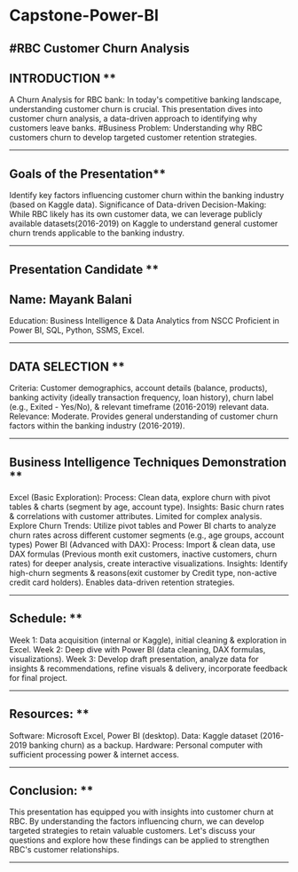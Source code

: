 # Capstone-Power-BI
#RBC Customer Churn Analysis
------------

## INTRODUCTION **
A Churn Analysis for RBC bank:
In today's competitive banking landscape, understanding customer churn is crucial. This presentation dives into customer churn analysis, a data-driven approach to identifying why customers leave banks.
#Business Problem:
Understanding why RBC customers churn to develop targeted customer retention strategies.

-------------


## Goals of the Presentation**

Identify key factors influencing customer churn within the banking industry (based on Kaggle data).
Significance of Data-driven Decision-Making: 
While RBC likely has its own customer data, we can leverage publicly available datasets(2016-2019) on Kaggle to understand general customer churn trends applicable to the banking industry.

------------
## Presentation Candidate **

## Name: Mayank Balani
Education: Business Intelligence & Data Analytics from NSCC
Proficient in Power BI, SQL, Python, SSMS, Excel.

-----------
## DATA SELECTION **

Criteria: Customer demographics, account details (balance, products), banking activity (ideally transaction frequency, loan history), churn label (e.g., Exited - Yes/No), & relevant timeframe (2016-2019) relevant data.
Relevance: Moderate. Provides general understanding of customer churn factors within the banking industry (2016-2019).

----------
## Business Intelligence Techniques Demonstration **

Excel (Basic Exploration):
Process: Clean data, explore churn with pivot tables & charts (segment by age, account type).
Insights: Basic churn rates & correlations with customer attributes. Limited for complex analysis.
Explore Churn Trends: Utilize pivot tables and Power BI charts to analyze churn rates across different customer segments (e.g., age groups, account types)
Power BI (Advanced with DAX):
Process: Import & clean data, use DAX formulas (Previous month exit customers, inactive customers, churn rates) for deeper analysis, create interactive visualizations.
Insights: Identify high-churn segments & reasons(exit customer by Credit type, non-active credit card holders). Enables data-driven retention strategies.

-----------
## Schedule: **

Week 1: Data acquisition (internal or Kaggle), initial cleaning & exploration in Excel.
Week 2: Deep dive with Power BI (data cleaning, DAX formulas, visualizations).
Week 3: Develop draft presentation, analyze data for insights & recommendations, refine visuals & delivery, incorporate feedback for final project.

-------
## Resources: **

Software: Microsoft Excel, Power BI (desktop).
Data: Kaggle dataset (2016-2019 banking churn) as a backup.
Hardware: Personal computer with sufficient processing power & internet access.

--------
## Conclusion: **

This presentation has equipped you with insights into customer churn at RBC. By understanding the factors influencing churn, we can develop targeted strategies to retain valuable customers. Let's discuss your questions and explore how these findings can be applied to strengthen RBC's customer relationships.

---------------


